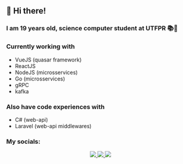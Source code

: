 ## 👋 Hi there!


### I am 19 years old, science computer student at UTFPR 📚🚀
 
### Currently working with
 - VueJS (quasar framework)
 - ReactJS
 - NodeJS (microsservices)
 - Go (microsservices)
 - gRPC
 - kafka
 

### Also have code experiences with
 - C# (web-api)
 - Laravel (web-api middlewares)
  
 
 
 ### My socials:
 <p align="center">
  <a target="_blank" href="https://www.linkedin.com/in/yuri-alves-miguel-985790198/">
    <img src="https://img.shields.io/badge/-LINKEDIN-black?style=for-the-badge&logo=linkedin&color=0a66c2" />
  </a>
 <a target="_blank" href="https://www.youtube.com/channel/UCoq_zttKwAtgJDwzqeg5Bsg">
    <img src="https://img.shields.io/badge/-YOUTUBE-black?style=for-the-badge&logo=YOUTUBE&logoColor=white&color=f00" />
  </a>
   <a target="_blank" href="https://twitter.com/Yalvesmiguel">
    <img src="https://img.shields.io/badge/-TWITTER-black?style=for-the-badge&logo=twitter&logoColor=white&color=1da1f2" />
  </a>
</p>

